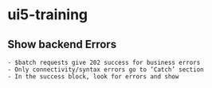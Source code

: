 # ui5-training

## Show backend Errors
    - $batch requests give 202 success for business errors
    - Only connectivity/syntax errors go to ‘Catch’ section
    - In the success block, look for errors and show


  
